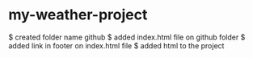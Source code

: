 # my-weather-project
$ created folder name github
$ added index.html file on github folder
$ added link in footer on index.html file
$ added html to the project
